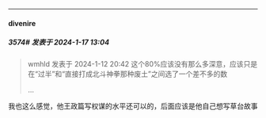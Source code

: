 
*****

####  divenire  
##### 3574#       发表于 2024-1-17 13:04

<blockquote>wmhld 发表于 2024-1-12 20:42
这个80%应该没有那么多深意，应该只是在“过半”和“直接打成北斗神拳那种废土”之间选了一个差不多的数

 ...</blockquote>
我也这么感觉，他王政篇写权谋的水平还可以的，后面应该是他自己想写草台故事

